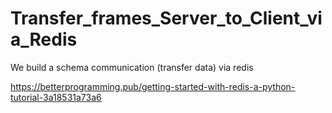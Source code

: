 # Transfer_frames_Server_to_Client_via_Redis
We build a schema communication (transfer data) via redis

https://betterprogramming.pub/getting-started-with-redis-a-python-tutorial-3a18531a73a6
